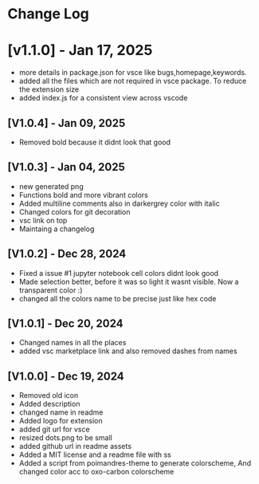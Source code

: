 # Change Log

# [v1.1.0] - Jan 17, 2025

- more details in package.json for vsce like bugs,homepage,keywords.
- added all the files which are not required in vsce package. To reduce the extension size
- added index.js for a consistent view across vscode

## [V1.0.4] - Jan 09, 2025

- Removed bold because it didnt look that good

## [V1.0.3] - Jan 04, 2025

- new generated png
- Functions bold and more vibrant colors
- Added multiline comments also in darkergrey color with italic
- Changed colors for git decoration
- vsc link on top
- Maintaing a changelog

## [V1.0.2] - Dec 28, 2024

- Fixed a issue #1 jupyter notebook cell colors didnt look good
- Made selection better, before it was so light it wasnt visible. Now a transparent color :)
- changed all the colors name to be precise just like hex code

## [V1.0.1] - Dec 20, 2024

- Changed names in all the places
- added vsc marketplace link and also removed dashes from names

## [V1.0.0] - Dec 19, 2024

- Removed old icon
- Added description
- changed name in readme
- Added logo for extension
- added git url for vsce
- resized dots.png to be small
- added github url in readme assets
- Added a MIT license and a readme file with ss
- Added a script from poimandres-theme to generate colorscheme, And changed color acc to oxo-carbon colorscheme

